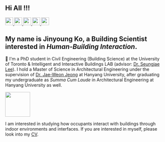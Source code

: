 ## Hi All !!!
<a href="mailto:jinyoung.ko@mail.utoronto.ca" target="_blank">
    <img height="25px" src="https://img.shields.io/badge/Email-0078D4?style=for-the-badge&logo=Microsoft Outlook&logoColor=white" />
</a>
<a href="https://www.linkedin.com/in/jinyoung-ko/" target="_blank">
    <img height="25px" src="https://img.shields.io/badge/LinkedIn-0A66C2?style=for-the-badge&logo=LinkedIn&logoColor=white" />
</a> 
<a href="https://scholar.google.com/citations?user=IDIJNHQAAAAJ&hl=ko" target="_blank">
    <img height="25px" src="https://img.shields.io/badge/Google Scholar-4285F4?style=for-the-badge&logo=Google Scholar&logoColor=white" />
</a>
<a href="https://github.com/jykoresearch" target="_blank">
    <img height="25px" src="https://img.shields.io/badge/GitHub-181717?style=for-the-badge&logo=GitHub&logoColor=white" />
</a>
<a href="https://hab.civmin.utoronto.ca/people/dr-seungjae-lee/" target="_blank">
    <img height="25px" src="https://img.shields.io/badge/IIB Lab @ U of T-006BB6?style=for-the-badge&logo=Internet Archive&logoColor=white" />
</a>

<!-- 
https://img.shields.io/badge/아이콘이름-추천 색상?style=for-the-badge&logo=아이콘 이름&logoColor=white
https://simpleicons.org/
[![Hits](https://hits.seeyoufarm.com/api/count/incr/badge.svg?url=https%3A%2F%2Fgithub.com%2Fjykoresearch&count_bg=%233D53C8&title_bg=%23000000&icon=flood.svg&icon_color=%23E7E7E7&title=hits&edge_flat=false)](https://hits.seeyoufarm.com)
-->

## My name is Jinyoung Ko, a Building Scientist interested in *Human-Building Interaction*. 

🌱 I'm a PhD student in Civil Engineering (Building Science) at the University of Toronto & Intelligent and Interactive Buildings LAB (advisor: [Dr. Seungjae Lee](https://hab.civmin.utoronto.ca/people/dr-seungjae-lee/)). I hold a Master of Science in Architectural Engineering under the supervision of [Dr. Jae-Weon Jeong](https://scholar.google.com/citations?user=9o_3FZ4AAAAJ&hl=ko&oi=ao/) at Hanyang University, after graduating my undergraduate as *Summa Cum Laude* in Architectural Engineering at Hanyang University as well. 

<img src="https://media.giphy.com/media/o0vwzuFwCGAFO/giphy.gif" width="80"> 

I am interested in studying how occupants interact with buildings through indoor environments and interfaces. If you are interested in  myself, please look into my [CV](https://drive.google.com/file/d/11gRWusAPum5zXh4VHKVGbVvyxIKVRtqB/view?usp=sharing).


<!--
**parkseobin/parkseobin** is a ✨ _special_ ✨ repository because its `README.md` (this file) appears on your GitHub profile.

Here are some ideas to get you started:

- 🔭 I’m currently working on ...
- 🌱 I’m currently learning ...
- 👯 I’m looking to collaborate on ...
- 🤔 I’m looking for help with ...
- 💬 Ask me about ...
- 📫 How to reach me: ...
- 😄 Pronouns: ...
- ⚡ Fun fact: ...
https://github.com/abhisheknaiidu/awesome-github-profile-readme#descriptive-

-->
